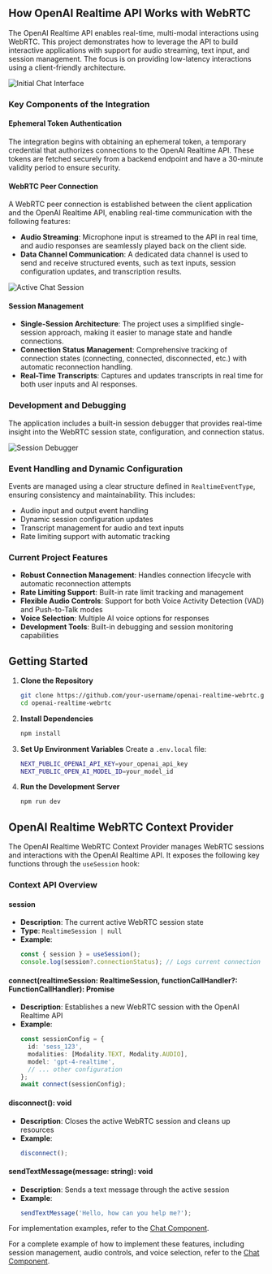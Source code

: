 ## How OpenAI Realtime API Works with WebRTC

The OpenAI Realtime API enables real-time, multi-modal interactions using WebRTC. This project demonstrates how to leverage the API to build interactive applications with support for audio streaming, text input, and session management. The focus is on providing low-latency interactions using a client-friendly architecture.

![Initial Chat Interface](/public/version2.0.0//screenshot1.png)

### Key Components of the Integration

#### Ephemeral Token Authentication

The integration begins with obtaining an ephemeral token, a temporary credential that authorizes connections to the OpenAI Realtime API. These tokens are fetched securely from a backend endpoint and have a 30-minute validity period to ensure security.

#### WebRTC Peer Connection

A WebRTC peer connection is established between the client application and the OpenAI Realtime API, enabling real-time communication with the following features:

- **Audio Streaming**: Microphone input is streamed to the API in real time, and audio responses are seamlessly played back on the client side.
- **Data Channel Communication**: A dedicated data channel is used to send and receive structured events, such as text inputs, session configuration updates, and transcription results.

![Active Chat Session](/public/version2.0.0/screenshot2.png)

#### Session Management

- **Single-Session Architecture**: The project uses a simplified single-session approach, making it easier to manage state and handle connections.
- **Connection Status Management**: Comprehensive tracking of connection states (connecting, connected, disconnected, etc.) with automatic reconnection handling.
- **Real-Time Transcripts**: Captures and updates transcripts in real time for both user inputs and AI responses.

### Development and Debugging

The application includes a built-in session debugger that provides real-time insight into the WebRTC session state, configuration, and connection status.

![Session Debugger](/public/version2.0.0/screenshot3.png)

### Event Handling and Dynamic Configuration

Events are managed using a clear structure defined in `RealtimeEventType`, ensuring consistency and maintainability. This includes:

- Audio input and output event handling
- Dynamic session configuration updates
- Transcript management for audio and text inputs
- Rate limiting support with automatic tracking

### Current Project Features

- **Robust Connection Management**: Handles connection lifecycle with automatic reconnection attempts
- **Rate Limiting Support**: Built-in rate limit tracking and management
- **Flexible Audio Controls**: Support for both Voice Activity Detection (VAD) and Push-to-Talk modes
- **Voice Selection**: Multiple AI voice options for responses
- **Development Tools**: Built-in debugging and session monitoring capabilities

## Getting Started

1. **Clone the Repository**
   ```bash
   git clone https://github.com/your-username/openai-realtime-webrtc.git
   cd openai-realtime-webrtc
   ```

2. **Install Dependencies**
   ```bash
   npm install
   ```

3. **Set Up Environment Variables**
   Create a `.env.local` file:
   ```bash
   NEXT_PUBLIC_OPENAI_API_KEY=your_openai_api_key
   NEXT_PUBLIC_OPEN_AI_MODEL_ID=your_model_id
   ```

4. **Run the Development Server**
   ```bash
   npm run dev
   ```

## OpenAI Realtime WebRTC Context Provider

The OpenAI Realtime WebRTC Context Provider manages WebRTC sessions and interactions with the OpenAI Realtime API. It exposes the following key functions through the `useSession` hook:

### Context API Overview

#### session

- **Description**: The current active WebRTC session state
- **Type**: `RealtimeSession | null`
- **Example**:
  ```typescript
  const { session } = useSession();
  console.log(session?.connectionStatus); // Logs current connection status
  ```

#### connect(realtimeSession: RealtimeSession, functionCallHandler?: FunctionCallHandler): Promise<void>

- **Description**: Establishes a new WebRTC session with the OpenAI Realtime API
- **Example**:
  ```typescript
  const sessionConfig = {
    id: 'sess_123',
    modalities: [Modality.TEXT, Modality.AUDIO],
    model: 'gpt-4-realtime',
    // ... other configuration
  };
  await connect(sessionConfig);
  ```

#### disconnect(): void

- **Description**: Closes the active WebRTC session and cleans up resources
- **Example**:
  ```typescript
  disconnect();
  ```

#### sendTextMessage(message: string): void

- **Description**: Sends a text message through the active session
- **Example**:
  ```typescript
  sendTextMessage('Hello, how can you help me?');
  ```

For implementation examples, refer to the [Chat Component](/src/app/components/Chat.tsx).

For a complete example of how to implement these features, including session management, audio controls, and voice selection, refer to the [Chat Component](/src/app/components/Chat.tsx).
